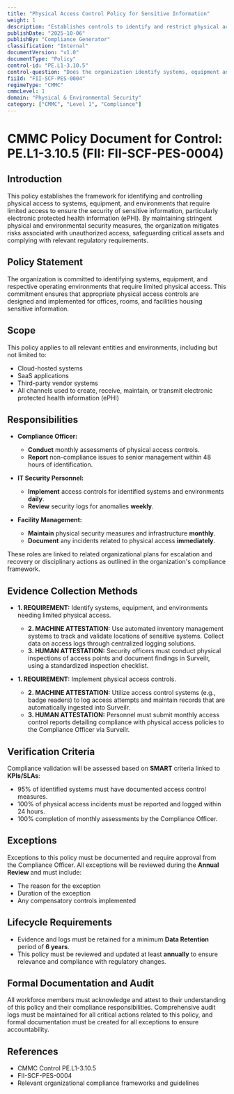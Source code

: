 ```yaml
---
title: "Physical Access Control Policy for Sensitive Information"
weight: 1
description: "Establishes controls to identify and restrict physical access to sensitive systems and environments, ensuring the protection of electronic protected health information (ePHI)."
publishDate: "2025-10-06"
publishBy: "Compliance Generator"
classification: "Internal"
documentVersion: "v1.0"
documentType: "Policy"
control-id: "PE.L1-3.10.5"
control-question: "Does the organization identify systems, equipment and respective operating environments that require limited physical access so that appropriate physical access controls are designed and implemented for offices, rooms and facilities?"
fiiId: "FII-SCF-PES-0004"
regimeType: "CMMC"
cmmcLevel: 1
domain: "Physical & Environmental Security"
category: ["CMMC", "Level 1", "Compliance"]
---
```


# CMMC Policy Document for Control: PE.L1-3.10.5 (FII: FII-SCF-PES-0004)

## Introduction
This policy establishes the framework for identifying and controlling physical access to systems, equipment, and environments that require limited access to ensure the security of sensitive information, particularly electronic protected health information (ePHI). By maintaining stringent physical and environmental security measures, the organization mitigates risks associated with unauthorized access, safeguarding critical assets and complying with relevant regulatory requirements.

## Policy Statement
The organization is committed to identifying systems, equipment, and respective operating environments that require limited physical access. This commitment ensures that appropriate physical access controls are designed and implemented for offices, rooms, and facilities housing sensitive information.

## Scope
This policy applies to all relevant entities and environments, including but not limited to:
- Cloud-hosted systems
- SaaS applications
- Third-party vendor systems
- All channels used to create, receive, maintain, or transmit electronic protected health information (ePHI)

## Responsibilities
- **Compliance Officer:** 
  - **Conduct** monthly assessments of physical access controls.
  - **Report** non-compliance issues to senior management within 48 hours of identification.
  
- **IT Security Personnel:**
  - **Implement** access controls for identified systems and environments **daily**.
  - **Review** security logs for anomalies **weekly**.

- **Facility Management:**
  - **Maintain** physical security measures and infrastructure **monthly**.
  - **Document** any incidents related to physical access **immediately**.

These roles are linked to related organizational plans for escalation and recovery or disciplinary actions as outlined in the organization's compliance framework.

## Evidence Collection Methods
- **1. REQUIREMENT:** Identify systems, equipment, and environments needing limited physical access.
  - **2. MACHINE ATTESTATION:** Use automated inventory management systems to track and validate locations of sensitive systems. Collect data on access logs through centralized logging solutions.
  - **3. HUMAN ATTESTATION:** Security officers must conduct physical inspections of access points and document findings in Surveilr, using a standardized inspection checklist.

- **1. REQUIREMENT:** Implement physical access controls.
  - **2. MACHINE ATTESTATION:** Utilize access control systems (e.g., badge readers) to log access attempts and maintain records that are automatically ingested into Surveilr.
  - **3. HUMAN ATTESTATION:** Personnel must submit monthly access control reports detailing compliance with physical access policies to the Compliance Officer via Surveilr.

## Verification Criteria
Compliance validation will be assessed based on **SMART** criteria linked to **KPIs/SLAs**:
- 95% of identified systems must have documented access control measures.
- 100% of physical access incidents must be reported and logged within 24 hours.
- 100% completion of monthly assessments by the Compliance Officer.

## Exceptions
Exceptions to this policy must be documented and require approval from the Compliance Officer. All exceptions will be reviewed during the **Annual Review** and must include:
- The reason for the exception
- Duration of the exception
- Any compensatory controls implemented

## Lifecycle Requirements
- Evidence and logs must be retained for a minimum **Data Retention** period of **6 years**.
- This policy must be reviewed and updated at least **annually** to ensure relevance and compliance with regulatory changes.

## Formal Documentation and Audit
All workforce members must acknowledge and attest to their understanding of this policy and their compliance responsibilities. Comprehensive audit logs must be maintained for all critical actions related to this policy, and formal documentation must be created for all exceptions to ensure accountability.

## References
- CMMC Control PE.L1-3.10.5
- FII-SCF-PES-0004
- Relevant organizational compliance frameworks and guidelines